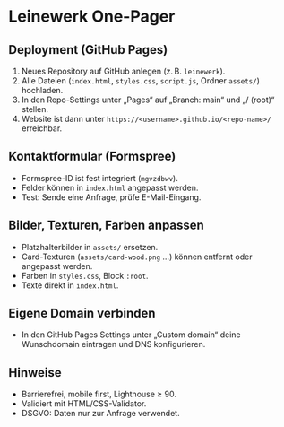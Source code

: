 # Leinewerk One-Pager

## Deployment (GitHub Pages)

1. Neues Repository auf GitHub anlegen (z. B. `leinewerk`).
2. Alle Dateien (`index.html`, `styles.css`, `script.js`, Ordner `assets/`) hochladen.
3. In den Repo-Settings unter „Pages“ auf „Branch: main“ und „/ (root)“ stellen.
4. Website ist dann unter `https://<username>.github.io/<repo-name>/` erreichbar.

## Kontaktformular (Formspree)

- Formspree-ID ist fest integriert (`mgvzdbwv`).
- Felder können in `index.html` angepasst werden.
- Test: Sende eine Anfrage, prüfe E-Mail-Eingang.

## Bilder, Texturen, Farben anpassen

- Platzhalterbilder in `assets/` ersetzen.
- Card-Texturen (`assets/card-wood.png` …) können entfernt oder angepasst werden.
- Farben in `styles.css`, Block `:root`.
- Texte direkt in `index.html`.

## Eigene Domain verbinden

- In den GitHub Pages Settings unter „Custom domain“ deine Wunschdomain eintragen und DNS konfigurieren.

## Hinweise

- Barrierefrei, mobile first, Lighthouse ≥ 90.
- Validiert mit HTML/CSS-Validator.
- DSGVO: Daten nur zur Anfrage verwendet.